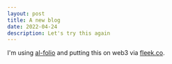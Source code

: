 ```yaml
---
layout: post
title: A new blog
date: 2022-04-24 
description: Let's try this again
---
```

I'm using [al-folio](https://github.com/alshedivat/al-folio) and putting this on web3 via [fleek.co](https://fleek.co/).
